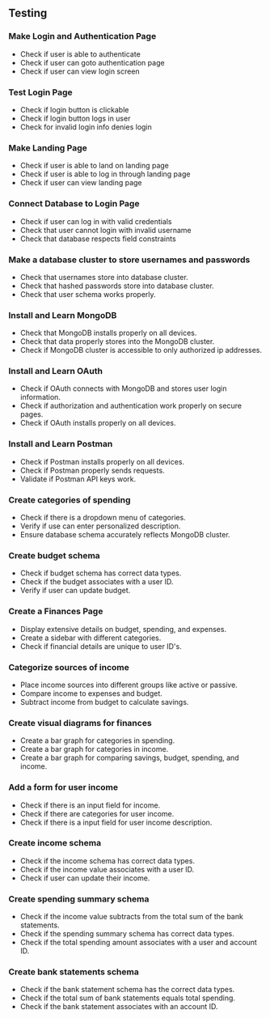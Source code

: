 ## Testing
### Make Login and Authentication Page
- Check if user is able to authenticate
- Check if user can goto authentication page
- Check if user can view login screen
### Test Login Page
- Check if login button is clickable
- Check if login button logs in user
- Check for invalid login info denies login
### Make Landing Page
- Check if user is able to land on landing page
- Check if user is able to log in through landing page
- Check if user can view landing page
### Connect Database to Login Page
- Check if user can log in with valid credentials
- Check that user cannot login with invalid username
- Check that database respects field constraints
### Make a database cluster to store usernames and passwords
- Check that usernames store into database cluster.
- Check that hashed passwords store into database cluster.
- Check that user schema works properly.
### Install and Learn MongoDB
- Check that MongoDB installs properly on all devices.
- Check that data properly stores into the MongoDB cluster.
- Check if MongoDB cluster is accessible to only authorized ip addresses.
### Install and Learn OAuth
- Check if OAuth connects with MongoDB and stores user login information.
- Check if authorization and authentication work properly on secure pages.
- Check if OAuth installs properly on all devices.
### Install and Learn Postman
- Check if Postman installs properly on all devices.
- Check if Postman properly sends requests.
- Validate if Postman API keys work.
### Create categories of spending
- Check if there is a dropdown menu of categories.
- Verify if use can enter personalized description.
- Ensure database schema accurately reflects MongoDB cluster.
### Create budget schema
- Check if budget schema has correct data types.
- Check if the budget associates with a user ID.
- Verify if user can update budget. 
### Create a Finances Page
- Display extensive details on budget, spending, and expenses.
- Create a sidebar with different categories.
- Check if financial details are unique to user ID's.
### Categorize sources of income
- Place income sources into different groups like active or passive.
- Compare income to expenses and budget.
- Subtract income from budget to calculate savings.
### Create visual diagrams for finances
- Create a bar graph for categories in spending.
- Create a bar graph for categories in income.
- Create a bar graph for comparing savings, budget, spending, and income.
### Add a form for user income
- Check if there is an input field for income.
- Check if there are categories for user income.
- Check if there is a input field for user income description.
### Create income schema
- Check if the income schema has correct data types.
- Check if the income value associates with a user ID.
- Check if user can update their income.
### Create spending summary schema
- Check if the income value subtracts from the total sum of the bank statements.
- Check if the spending summary schema has correct data types.
- Check if the total spending amount associates with a user and account ID.
### Create bank statements schema
- Check if the bank statement schema has the correct data types.
- Check if the total sum of bank statements equals total spending.
- Check if the bank statement associates with an account ID.
